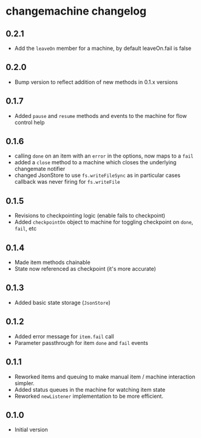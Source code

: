 # changemachine changelog

## 0.2.1

- Add the `leaveOn` member for a machine, by default leaveOn.fail is false

## 0.2.0

- Bump version to reflect addition of new methods in 0.1.x versions

## 0.1.7

- Added `pause` and `resume` methods and events to the machine for flow control help

## 0.1.6

- calling `done` on an item with an `error` in the options, now maps to a `fail`
- added a `close` method to a machine which closes the underlying changemate notifier
- changed JsonStore to use `fs.writeFileSync` as in particular cases callback was never firing for `fs.writeFile`

## 0.1.5

- Revisions to checkpointing logic (enable fails to checkpoint)
- Added `checkpointOn` object to machine for toggling checkpoint on `done`, `fail`, etc

## 0.1.4

- Made item methods chainable
- State now referenced as checkpoint (it's more accurate)

## 0.1.3

- Added basic state storage (`JsonStore`)

## 0.1.2

- Added error message for `item.fail` call
- Parameter passthrough for item `done` and `fail` events

## 0.1.1

- Reworked items and queuing to make manual item / machine interaction simpler.
- Added status queues in the machine for watching item state
- Reworked `newListener` implementation to be more efficient.

## 0.1.0 

- Initial version